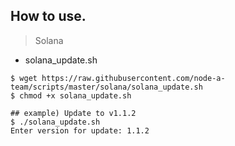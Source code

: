 ## How to use.
> Solana
- solana_update.sh   
``` 
$ wget https://raw.githubusercontent.com/node-a-team/scripts/master/solana/solana_update.sh
$ chmod +x solana_update.sh

## example) Update to v1.1.2
$ ./solana_update.sh
Enter version for update: 1.1.2
```
